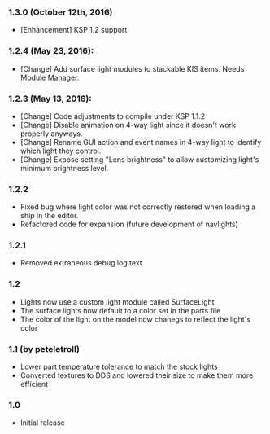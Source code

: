 ### 1.3.0 (October 12th, 2016)
- [Enhancement] KSP 1.2 support

### 1.2.4 (May 23, 2016):
- [Change] Add surface light modules to stackable KIS items. Needs Module Manager.

### 1.2.3 (May 13, 2016):
- [Change] Code adjustments to compile under KSP 1.1.2
- [Change] Disable animation on 4-way light since it doesn't work properly anyways.
- [Change] Rename GUI action and event names in 4-way light to identify which light they control.
- [Change] Expose setting "Lens brightness" to allow customizing light's minimum brightness level.

### 1.2.2
- Fixed bug where light color was not correctly restored when loading a ship in the editor.
- Refactored code for expansion (future development of navlights)

### 1.2.1
- Removed extraneous debug log text

### 1.2
- Lights now use a custom light module called SurfaceLight
- The surface lights now default to a color set in the parts file
- The color of the light on the model now chanegs to reflect the light's color

### 1.1 (by peteletroll)
- Lower part temperature tolerance to match the stock lights
- Converted textures to DDS and lowered their size to make them more efficient

### 1.0
- Initial release

